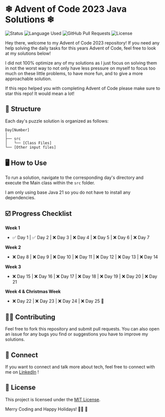 # ❄ Advent of Code 2023 Java Solutions ❄︎

![Status](https://img.shields.io/badge/status-active-success.svg)
![Language Used](https://img.shields.io/github/languages/top/soradotwav/adventofcode2023)
![GitHub Pull Requests](https://img.shields.io/github/issues/soradotwav/adventofcode2023.svg)
![License](https://img.shields.io/badge/license-MIT-blue.svg)



Hey there, welcome to my Advent of Code 2023 repository! If you need any help solving the daily tasks for this years Advent of Code, feel free to look at my solutions below!

I did not 100% optimize any of my solutions as I just focus on solving them in not the worst way to not only have less pressure on myself to focus too much on these little problems, to have more fun, and to give a more approachable solution.

If this repo helped you with completing Advent of Code please make sure to star this repo! It would mean a lot!

## 📁 Structure

Each day's puzzle solution is organized as follows:

```
Day[Number]
│
├── src
│   └── [Class Files]
└── [Other input files]
```

## 🖥️ How to Use

To run a solution, navigate to the corresponding day's directory and execute the Main class within the `src` folder.

I am only using base Java 21 so you do not have to install any dependencies.

## ☑️ Progress Checklist

**Week 1**
- ✅ Day 1 | ✅ Day 2 | ❌ Day 3 | ❌ Day 4 | ❌ Day 5 | ❌ Day 6 | ❌ Day 7

**Week 2**
- ❌ Day 8 | ❌ Day 9 | ❌ Day 10 | ❌ Day 11 | ❌ Day 12 | ❌ Day 13 | ❌ Day 14

**Week 3**
- ❌ Day 15 | ❌ Day 16 | ❌ Day 17 | ❌ Day 18 | ❌ Day 19 | ❌ Day 20 | ❌ Day 21

**Week 4 & Christmas Week**
- ❌ Day 22 | ❌ Day 23 | ❌ Day 24 | ❌ Day 25 🌟

## 🤝🏻 Contributing

Feel free to fork this repository and submit pull requests. You can also open an issue for any bugs you find or suggestions you have to improve my solutions.

## 💬 Connect

If you want to connect and talk more about tech, feel free to connect with me on [LinkedIn](https://linkedin.com/in/wocheslander) !

## 📜 License

This project is licensed under the [MIT License](LICENSE).

Merry Coding and Happy Holidays! 🎅🏻 🎁
